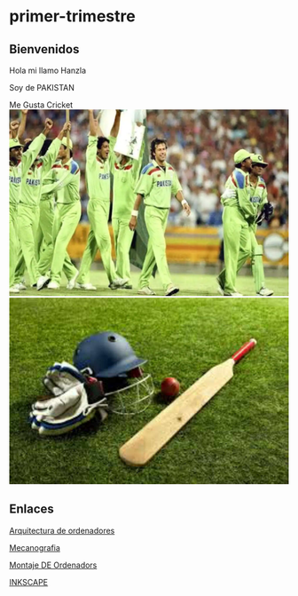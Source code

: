 # primer-trimestre

## Bienvenidos
 Hola mi llamo Hanzla 
 
Soy de PAKISTAN

Me Gusta Cricket
![](https://raw.githubusercontent.com/Hanzla55/primer-trimestre/main/imran-icc.webp)
![](https://raw.githubusercontent.com/Hanzla55/primer-trimestre/main/cricket2-1621789112.jpg)





## Enlaces

[Arquitectura de ordenadores](https://github.com/Hanzla55/primer-trimestre/blob/main/%23%20Arquitectura%20De%20Ordenadores.MD)

[Mecanografia](https://github.com/Hanzla55/primer-trimestre/blob/main/Mecanograf%C3%ADa.md)

[Montaje DE Ordenadors](https://github.com/Hanzla55/primer-trimestre/blob/main/MONTAJE%20DE%20ORDENADORS.MD)

[INKSCAPE](https://github.com/Hanzla55/primer-trimestre/blob/main/INKSCAPE.md)
